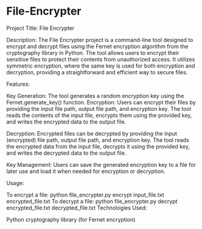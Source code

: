 # File-Encrypter

Project Title: File Encrypter

Description:
The File Encrypter project is a command-line tool designed to encrypt and decrypt files using the Fernet encryption algorithm from the cryptography library in Python. The tool allows users to encrypt their sensitive files to protect their contents from unauthorized access. It utilizes symmetric encryption, where the same key is used for both encryption and decryption, providing a straightforward and efficient way to secure files.

Features:

Key Generation: The tool generates a random encryption key using the Fernet.generate_key() function.
Encryption: Users can encrypt their files by providing the input file path, output file path, and encryption key. The tool reads the contents of the input file, encrypts them using the provided key, and writes the encrypted data to the output file.

Decryption: Encrypted files can be decrypted by providing the input (encrypted) file path, output file path, and encryption key. The tool reads the encrypted data from the input file, decrypts it using the provided key, and writes the decrypted data to the output file.

Key Management: Users can save the generated encryption key to a file for later use and load it when needed for encryption or decryption.

Usage:

To encrypt a file: python file_encrypter.py encrypt input_file.txt encrypted_file.txt
To decrypt a file: python file_encrypter.py decrypt encrypted_file.txt decrypted_file.txt
Technologies Used:

Python
cryptography library (for Fernet encryption)
